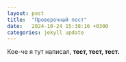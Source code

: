 ```yaml
---
layout: post
title:  "Проверочный пост"
date:   2024-10-24 15:38:16 +0300
categories: jekyll update
---
```


Кое-че я тут написал, **тест, тест, тест.**
